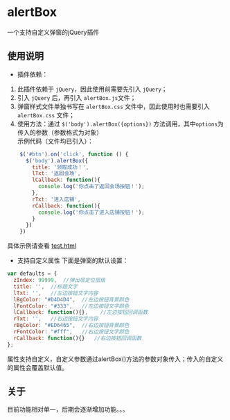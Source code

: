 # alertBox
一个支持自定义弹窗的jQuery插件

## 使用说明
- 插件依赖：
1. 此插件依赖于 `jQuery`，因此使用前需要先引入 `jQuery`；
2. 引入 `jQuery` 后，再引入 `alertBox.js`文件；
3. 弹窗样式文件单独书写在 `alertBox.css` 文件中，因此使用时也需要引入`alertBox.css` 文件；
4. 使用方法：通过 `$('body').alertBox({options})` 方法调用，其中`options`为传入的参数（参数格式为对象）  
  示例代码（文件均已引入）：
  ```javascript
      $('#btn').on('click', function () {
        $('body').alertBox({
          title: '领取成功！',
          lTxt: '返回会场',
          lCallback: function(){
            console.log('你点击了返回会场按钮！');
          },
          rTxt: '进入店铺',
          rCallback: function(){
            console.log('你点击了进入店铺按钮！');
          }
        })
      })
  ```
具体示例请查看 [test.html](./test.html)

- 支持自定义属性
下面是弹窗的默认设置：

```javascript
var defaults = {
  zIndex: 99999,  //弹出层定位层级
  title: '',  //标题文字
  lTxt: '',   //左边按钮文字内容
  lBgColor: "#D4D4D4",  //左边按钮背景颜色
  lFontColor: "#333",   //左边按钮文字颜色
  lCallback: function(){},    //左边按钮回调函数
  rTxt: '',   //右边按钮文字内容
  rBgColor: "#ED6465",  //右边按钮背景颜色
  rFontColor: "#fff",   //右边按钮文字颜色
  rCallback: function(){}   //右边按钮回调函数
};
```
属性支持自定义，自定义参数通过alertBox()方法的参数对象传入；传入的自定义的属性会覆盖默认值。

## 关于
目前功能相对单一，后期会逐渐增加功能。。。


